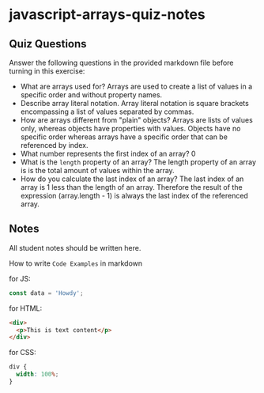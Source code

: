 # javascript-arrays-quiz-notes

## Quiz Questions

Answer the following questions in the provided markdown file before turning in this exercise:

- What are arrays used for?
  Arrays are used to create a list of values in a specific order and without property names.
- Describe array literal notation.
  Array literal notation is square brackets encompassing a list of values separated by commas.
- How are arrays different from "plain" objects?
  Arrays are lists of values only, whereas objects have properties with values. Objects have no specific order whereas arrays have a specific order that can be referenced by index.
- What number represents the first index of an array?
  0
- What is the `length` property of an array?
  The length property of an array is is the total amount of values within the array.
- How do you calculate the last index of an array?
  The last index of an array is 1 less than the length of an array. Therefore the result of the expression (array.length - 1) is always the last index of the referenced array.

## Notes

All student notes should be written here.

How to write `Code Examples` in markdown

for JS:

```javascript
const data = 'Howdy';
```

for HTML:

```html
<div>
  <p>This is text content</p>
</div>
```

for CSS:

```css
div {
  width: 100%;
}
```
